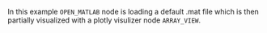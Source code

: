 In this example `OPEN_MATLAB` node is loading a default .mat file which is then partially visualized with a plotly visulizer node `ARRAY_VIEW`. 
